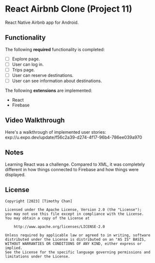 # React Airbnb Clone (Project 11)

React Native Airbnb app for Android.

## Functionality 

The following **required** functionality is completed:

* [ ] Explore page.
* [ ] User can log in.
* [ ] Trips page.
* [ ] User can reserve destinations.
* [ ] User can see information about destinations.

The following **extensions** are implemented:

* React
* Firebase

## Video Walkthrough

Here's a walkthrough of implemented user stories:
exp://u.expo.dev/update/f56c2a39-d274-4f17-96b4-786ee039a970

## Notes

Learning React was a challenge. Compared to XML, it was completely different in how things connected to Firebase and how things were displayed. 

## License

    Copyright [2023] [Timothy Chan]

    Licensed under the Apache License, Version 2.0 (the "License");
    you may not use this file except in compliance with the License.
    You may obtain a copy of the License at

        http://www.apache.org/licenses/LICENSE-2.0

    Unless required by applicable law or agreed to in writing, software
    distributed under the License is distributed on an "AS IS" BASIS,
    WITHOUT WARRANTIES OR CONDITIONS OF ANY KIND, either express or implied.
    See the License for the specific language governing permissions and
    limitations under the License.

